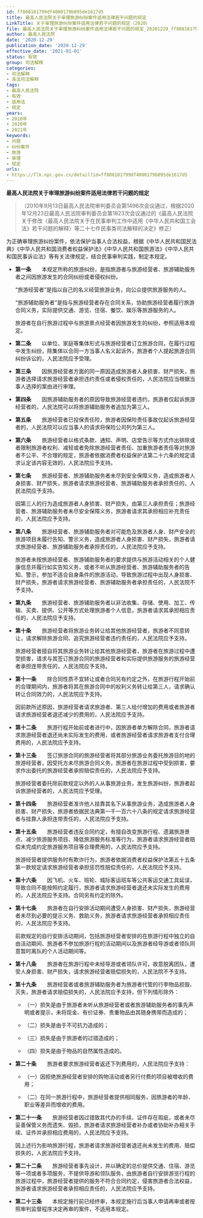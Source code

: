 ```yaml
---
id: ff808181799df4000179b095de1617d5
title: 最高人民法院关于审理旅游纠纷案件适用法律若干问题的规定
LinkTitle: 关于审理旅游纠纷案件适用法律若干问题的规定（2020）
file: 最高人民法院关于审理旅游纠纷案件适用法律若干问题的规定_20201229_ff808181799df4000179b095de1617d5.doc
author: 最高人民法院
date: '2020-12-29'
publication_date: '2020-12-29'
effective_date: '2021-01-01'
status: 有效
group: 司法解释
categories:
- 司法解释
- 高法司法解释
tags:
- 最高人民法院
- 有效
- 适用法
- 规定
years:
- 2010年
- 2020年
- 2021年
keywords:
- 问题
- 纠纷案件
- 旅游
- 审理
- 规定
urls:
- https://flk.npc.gov.cn/detail?id=ff808181799df4000179b095de1617d5
---
```


**最高人民法院关于审理旅游纠纷案件适用法律若干问题的规定**

> （2010年9月13日最高人民法院审判委员会第1496次会议通过，根据2020年12月23日最高人民法院审判委员会第1823次会议通过的《最高人民法院关于修改〈最高人民法院关于在民事审判工作中适用《中华人民共和国工会法》若干问题的解释〉等二十七件民事类司法解释的决定》修正）

为正确审理旅游纠纷案件，依法保护当事人合法权益，根据《中华人民共和国民法典》《中华人民共和国消费者权益保护法》《中华人民共和国旅游法》《中华人民共和国民事诉讼法》等有关法律规定，结合民事审判实践，制定本规定。

- **第一条**　　本规定所称的旅游纠纷，是指旅游者与旅游经营者、旅游辅助服务者之间因旅游发生的合同纠纷或者侵权纠纷。

  “旅游经营者”是指以自己的名义经营旅游业务，向公众提供旅游服务的人。

  “旅游辅助服务者”是指与旅游经营者存在合同关系，协助旅游经营者履行旅游合同义务，实际提供交通、游览、住宿、餐饮、娱乐等旅游服务的人。

  旅游者在自行旅游过程中与旅游景点经营者因旅游发生的纠纷，参照适用本规定。

- **第二条**　　以单位、家庭等集体形式与旅游经营者订立旅游合同，在履行过程中发生纠纷，除集体以合同一方当事人名义起诉外，旅游者个人提起旅游合同纠纷诉讼的，人民法院应予受理。

- **第三条**　　因旅游经营者方面的同一原因造成旅游者人身损害、财产损失，旅游者选择请求旅游经营者承担违约责任或者侵权责任的，人民法院应当根据当事人选择的案由进行审理。

- **第四条**　　因旅游辅助服务者的原因导致旅游经营者违约，旅游者仅起诉旅游经营者的，人民法院可以将旅游辅助服务者追加为第三人。

- **第五条**　　旅游经营者已投保责任险，旅游者因保险责任事故仅起诉旅游经营者的，人民法院可以应当事人的请求将保险公司列为第三人。

- **第六条**　　旅游经营者以格式条款、通知、声明、店堂告示等方式作出排除或者限制旅游者权利、减轻或者免除旅游经营者责任、加重旅游者责任等对旅游者不公平、不合理的规定，旅游者依据消费者权益保护法第二十六条的规定请求认定该内容无效的，人民法院应予支持。

- **第七条**　　旅游经营者、旅游辅助服务者未尽到安全保障义务，造成旅游者人身损害、财产损失，旅游者请求旅游经营者、旅游辅助服务者承担责任的，人民法院应予支持。

  因第三人的行为造成旅游者人身损害、财产损失，由第三人承担责任；旅游经营者、旅游辅助服务者未尽安全保障义务，旅游者请求其承担相应补充责任的，人民法院应予支持。

- **第八条**　　旅游经营者、旅游辅助服务者对可能危及旅游者人身、财产安全的旅游项目未履行告知、警示义务，造成旅游者人身损害、财产损失，旅游者请求旅游经营者、旅游辅助服务者承担责任的，人民法院应予支持。

  旅游者未按旅游经营者、旅游辅助服务者的要求提供与旅游活动相关的个人健康信息并履行如实告知义务，或者不听从旅游经营者、旅游辅助服务者的告知、警示，参加不适合自身条件的旅游活动，导致旅游过程中出现人身损害、财产损失，旅游者请求旅游经营者、旅游辅助服务者承担责任的，人民法院不予支持。

- **第九条**　　旅游经营者、旅游辅助服务者以非法收集、存储、使用、加工、传输、买卖、提供、公开等方式处理旅游者个人信息，旅游者请求其承担相应责任的，人民法院应予支持。

- **第十条**　　旅游经营者将旅游业务转让给其他旅游经营者，旅游者不同意转让，请求解除旅游合同、追究旅游经营者违约责任的，人民法院应予支持。

  旅游经营者擅自将其旅游业务转让给其他旅游经营者，旅游者在旅游过程中遭受损害，请求与其签订旅游合同的旅游经营者和实际提供旅游服务的旅游经营者承担连带责任的，人民法院应予支持。

- **第十一条**　　除合同性质不宜转让或者合同另有约定之外，在旅游行程开始前的合理期间内，旅游者将其在旅游合同中的权利义务转让给第三人，请求确认转让合同效力的，人民法院应予支持。

  因前款所述原因，旅游经营者请求旅游者、第三人给付增加的费用或者旅游者请求旅游经营者退还减少的费用的，人民法院应予支持。

- **第十二条**　　旅游行程开始前或者进行中，因旅游者单方解除合同，旅游者请求旅游经营者退还尚未实际发生的费用，或者旅游经营者请求旅游者支付合理费用的，人民法院应予支持。

- **第十三条**　　签订旅游合同的旅游经营者将其部分旅游业务委托旅游目的地的旅游经营者，因受托方未尽旅游合同义务，旅游者在旅游过程中受到损害，要求作出委托的旅游经营者承担赔偿责任的，人民法院应予支持。

  旅游经营者委托除前款规定以外的人从事旅游业务，发生旅游纠纷，旅游者起诉旅游经营者的，人民法院应予受理。

- **第十四条**　　旅游经营者准许他人挂靠其名下从事旅游业务，造成旅游者人身损害、财产损失，旅游者依据民法典第一千一百六十八条的规定请求旅游经营者与挂靠人承担连带责任的，人民法院应予支持。

- **第十五条**　　旅游经营者违反合同约定，有擅自改变旅游行程、遗漏旅游景点、减少旅游服务项目、降低旅游服务标准等行为，旅游者请求旅游经营者赔偿未完成约定旅游服务项目等合理费用的，人民法院应予支持。

  旅游经营者提供服务时有欺诈行为，旅游者依据消费者权益保护法第五十五条第一款规定请求旅游经营者承担惩罚性赔偿责任的，人民法院应予支持。

- **第十六条**　　因飞机、火车、班轮、城际客运班车等公共客运交通工具延误，导致合同不能按照约定履行，旅游者请求旅游经营者退还未实际发生的费用的，人民法院应予支持。合同另有约定的除外。

- **第十七条**　　旅游者在自行安排活动期间遭受人身损害、财产损失，旅游经营者未尽到必要的提示义务、救助义务，旅游者请求旅游经营者承担相应责任的，人民法院应予支持。

  前款规定的自行安排活动期间，包括旅游经营者安排的在旅游行程中独立的自由活动期间、旅游者不参加旅游行程的活动期间以及旅游者经导游或者领队同意暂时离队的个人活动期间等。

- **第十八条**　　旅游者在旅游行程中未经导游或者领队许可，故意脱离团队，遭受人身损害、财产损失，请求旅游经营者赔偿损失的，人民法院不予支持。

- **第十九条**　　旅游经营者或者旅游辅助服务者为旅游者代管的行李物品损毁、灭失，旅游者请求赔偿损失的，人民法院应予支持，但下列情形除外：

  - （一）损失是由于旅游者未听从旅游经营者或者旅游辅助服务者的事先声明或者提示，未将现金、有价证券、贵重物品由其随身携带而造成的；

  - （二）损失是由于不可抗力造成的；

  - （三）损失是由于旅游者的过错造成的；

  - （四）损失是由于物品的自然属性造成的。

- **第二十条**　　旅游者要求旅游经营者返还下列费用的，人民法院应予支持：

  - （一）因拒绝旅游经营者安排的购物活动或者另行付费的项目被增收的费用；

  - （二）在同一旅游行程中，旅游经营者提供相同服务，因旅游者的年龄、职业等差异而增收的费用。

- **第二十一条**　　旅游经营者因过错致其代办的手续、证件存在瑕疵，或者未尽妥善保管义务而遗失、毁损，旅游者请求旅游经营者补办或者协助补办相关手续、证件并承担相应费用的，人民法院应予支持。

  因上述行为影响旅游行程，旅游者请求旅游经营者退还尚未发生的费用、赔偿损失的，人民法院应予支持。

- **第二十二条**　　旅游经营者事先设计，并以确定的总价提供交通、住宿、游览等一项或者多项服务，不提供导游和领队服务，由旅游者自行安排游览行程的旅游过程中，旅游经营者提供的服务不符合合同约定，侵害旅游者合法权益，旅游者请求旅游经营者承担相应责任的，人民法院应予支持。

- **第二十三条**　　本规定施行前已经终审，本规定施行后当事人申请再审或者按照审判监督程序决定再审的案件，不适用本规定。
